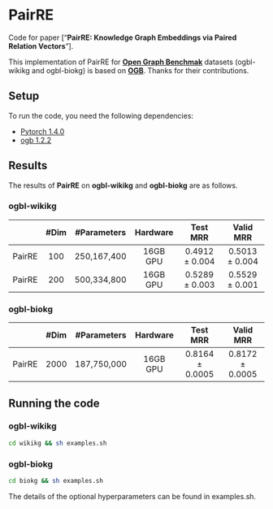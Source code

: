 # PairRE 

Code for paper [“**PairRE: Knowledge Graph Embeddings via Paired Relation Vectors**”].

This implementation of PairRE for [**Open Graph Benchmak**](https://arxiv.org/abs/2005.00687) datasets (ogbl-wikikg and ogbl-biokg) is based on [**OGB**](https://github.com/snap-stanford/ogb). Thanks for their contributions.


## Setup

To run the code, you need the following dependencies:

- [Pytorch 1.4.0](https://pytorch.org/)
- [ogb 1.2.2](https://github.com/snap-stanford/ogb)

## Results

The results of **PairRE** on **ogbl-wikikg** and **ogbl-biokg** are as follows.
 
### ogbl-wikikg
| | #Dim | #Parameters | Hardware| Test MRR | Valid MRR |
|:------:|:------:|:------:|:------:|:--------:|:--------:|
| PairRE | 100 | 250,167,400 | 16GB GPU | 0.4912 ± 0.004 | 0.5013 ± 0.004 | 
| PairRE | 200 | 500,334,800 | 16GB GPU | 0.5289 ± 0.003 | 0.5529 ± 0.001 | 

### ogbl-biokg
| | #Dim | #Parameters | Hardware| Test MRR | Valid MRR |
|:----------:|:----------:|:----------:|:----------:|:----------:|:----------:|
| PairRE | 2000 | 187,750,000 | 16GB GPU | 0.8164 ± 0.0005 | 0.8172 ± 0.0005 | 


## Running the code 

### ogbl-wikikg

```bash
cd wikikg && sh examples.sh
```
### ogbl-biokg
```bash
cd biokg && sh examples.sh
```

The details of the optional hyperparameters can be found in examples.sh.



